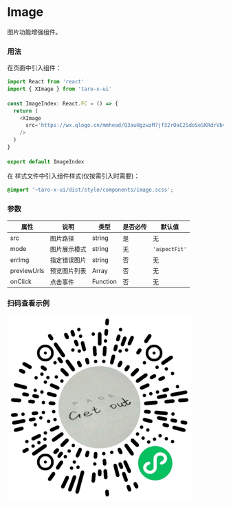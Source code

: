# Image

图片功能增强组件。

### 用法

在页面中引入组件：

```js
import React from 'react'
import { XImage } from 'taro-x-ui'

const ImageIndex: React.FC = () => {
  return (
    <XImage
      src='https://wx.qlogo.cn/mmhead/Q3auHgzwzM7jf32rOaC2SdoSeSKRdrVbv4G0dGA5p7S0AwMQR8UEFg/0'
    />
  )
}

export default ImageIndex
```

在 样式文件中引入组件样式(仅按需引入时需要)：

```css
@import '~taro-x-ui/dist/style/components/image.scss';
```

### 参数

| 属性  | 说明     | 类型   | 是否必传 | 默认值 |
|-------|----------|--------|----------|--------|
| src | 图片路径 | string | 是       | 无   |
| mode| 图片展示模式 | string | 无 | `'aspectFit'` |
| errImg | 指定错误图片 | string | 否       | 无   |
| previewUrls | 预览图片列表 | Array<string> | 否       | 无   |
| onClick | 点击事件 | Function | 否       | 无   |

### 扫码查看示例

![示例图片](./_media/qrcode_pages_home_index.png)